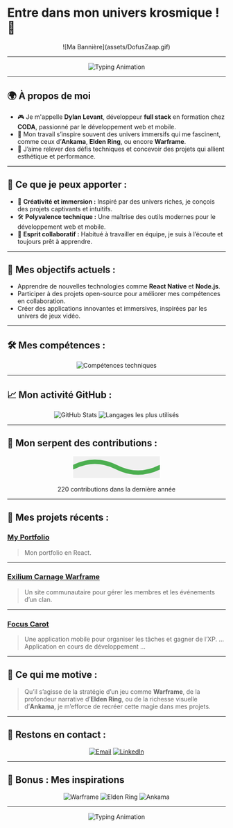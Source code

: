# Entre dans mon univers krosmique ! 🌟

<div align="center">
  ![Ma Bannière](assets/DofusZaap.gif)
</div>

---

<div align="center">
  <img src="https://readme-typing-svg.herokuapp.com?font=Press+Start+2P&size=18&color=00FF00&center=true&vCenter=true&width=800&lines=Bienvenue+dans+mon+univers+de+d%C3%A9veloppement!;Passionné+par+les+mondes+immersifs;Développeur+Full+Stack+en+formation" alt="Typing Animation">
</div>

---

## 🌍 À propos de moi 
- 🎮 Je m'appelle **Dylan Levant**, développeur **full stack** en formation chez **CODA**, passionné par le développement web et mobile.  
- 🌌 Mon travail s’inspire souvent des univers immersifs qui me fascinent, comme ceux d’**Ankama**, **Elden Ring**, ou encore **Warframe**.  
- 🚀 J’aime relever des défis techniques et concevoir des projets qui allient esthétique et performance.

---

## 💼 Ce que je peux apporter :
- 🎨 **Créativité et immersion :** Inspiré par des univers riches, je conçois des projets captivants et intuitifs.
- 🛠️ **Polyvalence technique :** Une maîtrise des outils modernes pour le développement web et mobile.
- 🤝 **Esprit collaboratif :** Habitué à travailler en équipe, je suis à l’écoute et toujours prêt à apprendre.

---

## 🎯 Mes objectifs actuels :
- Apprendre de nouvelles technologies comme **React Native** et **Node.js**.
- Participer à des projets open-source pour améliorer mes compétences en collaboration.
- Créer des applications innovantes et immersives, inspirées par les univers de jeux vidéo.

---

## 🛠️ Mes compétences :
<div align="center">
  <img src="https://skillicons.dev/icons?i=html,css,js,php,bootstrap,postgresql,nodejs,py,react" alt="Compétences techniques" />
</div>

---

## 📈 Mon activité GitHub : 
<div align="center">   
  <img src="https://github-readme-stats.vercel.app/api?username=Dylserker&show_icons=true&theme=dracula" alt="GitHub Stats" />   
  <img src="https://github-readme-stats.vercel.app/api/top-langs/?username=Dylserker&layout=donut&theme=dracula" alt="Langages les plus utilisés" /> 
</div>

---

## 🐍 Mon serpent des contributions :
<div align="center">
  <svg width="200" height="50" viewBox="0 0 200 50" xmlns="http://www.w3.org/2000/svg">
    <rect width="200" height="50" fill="#f0f0f0" />
    <path d="M0 25 Q 50 0, 100 25 T 200 25" fill="none" stroke="#4CAF50" stroke-width="10" />
    <circle cx="0" cy="25" r="5" fill="#4CAF50" />
    <circle cx="200" cy="25" r="5" fill="#4CAF50" />
  </svg>
  <p>220 contributions dans la dernière année</p>
</div>

---

## 🎯 Mes projets récents :

### **[My Portfolio](#)**  
> Mon portfolio en React.

---

### **[Exilium Carnage Warframe](#)**  
> Un site communautaire pour gérer les membres et les événements d’un clan.  

---

### **[Focus Carot](#)**  
> Une application mobile pour organiser les tâches et gagner de l’XP.
... Application en cours de développement ...  

---

## 🌟 Ce qui me motive :
> Qu’il s’agisse de la stratégie d’un jeu comme **Warframe**, de la profondeur narrative d’**Elden Ring**, ou de la richesse visuelle d’**Ankama**, je m’efforce de recréer cette magie dans mes projets.

---

## 💬 Restons en contact :
<div align="center">
  <a href="mailto:dylan.levant@coda-student.school"><img src="https://img.shields.io/badge/Email-Dylan%20Levant-00C853?style=flat&logo=gmail&logoColor=white" alt="Email"></a>
  <a href="https://www.linkedin.com/in/dylan-levant/"><img src="https://img.shields.io/badge/LinkedIn-Dylan%20Levant-0A66C2?style=flat&logo=linkedin&logoColor=white" alt="LinkedIn"></a>
</div>


---

## 🌌 Bonus : Mes inspirations
<div align="center">
  <img src="https://img.shields.io/badge/Warframe-Fan-000000?style=flat&logo=warframe&logoColor=white" alt="Warframe" />
  <img src="https://img.shields.io/badge/Elden%20Ring-Enthusiast-3D2B1F?style=flat" alt="Elden Ring" />
  <img src="https://img.shields.io/badge/Ankama-Creative%20Spirit-FF6A00?style=flat" alt="Ankama" />
</div>

---

<div align="center">
  <img src="https://readme-typing-svg.herokuapp.com?font=Press+Start+2P&size=18&color=FFD700&center=true&vCenter=true&width=800&lines=Merci+d'avoir+visité+mon+profil!;À+bientôt+dans+mon+univers!;🚀" alt="Typing Animation">
</div>
